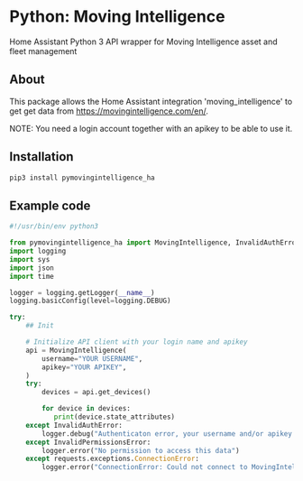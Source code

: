 # Python: Moving Intelligence

Home Assistant Python 3 API wrapper for Moving Intelligence asset and fleet management

## About

This package allows the Home Assistant integration 'moving_intelligence' to get get data from https://movingintelligence.com/en/.

NOTE: You need a login account together with an apikey to be able to use it.

## Installation

```bash
pip3 install pymovingintelligence_ha
```

## Example code

```python
#!/usr/bin/env python3

from pymovingintelligence_ha import MovingIntelligence, InvalidAuthError, InvalidPermissionsError
import logging
import sys
import json
import time

logger = logging.getLogger(__name__)
logging.basicConfig(level=logging.DEBUG)

try:
    ## Init

    # Initialize API client with your login name and apikey
    api = MovingIntelligence(
        username="YOUR USERNAME",
        apikey="YOUR APIKEY",
    )
    try:
        devices = api.get_devices()

        for device in devices:
           print(device.state_attributes)
    except InvalidAuthError:
        logger.debug("Authenticaton error, your username and/or apikey is invalid.")
    except InvalidPermissionsError:
        logger.error("No permission to access this data")
    except requests.exceptions.ConnectionError:
        logger.error("ConnectionError: Could not connect to MovingIntelligence")

```
